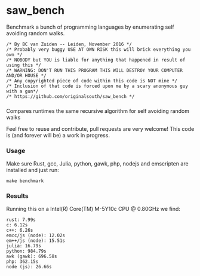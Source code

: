 # saw_bench
Benchmark a bunch of programming languages by enumerating self avoiding random walks.

```
/* By BC van Zuiden -- Leiden, November 2016 */
/* Probably very buggy USE AT OWN RISK this will brick everything you own */
/* NOBODY but YOU is liable for anything that happened in result of using this */
/* WARNING: DON'T RUN THIS PROGRAM THIS WILL DESTROY YOUR COMPUTER AND/OR HOUSE */
/* Any copyrighted piece of code within this code is NOT mine */
/* Inclusion of that code is forced upon me by a scary anonymous guy with a gun*/
/* https://github.com/originalsouth/saw_bench */
```

###
Compares runtimes the same recursive algorithm for self avoiding random walks 

Feel free to reuse and contribute, pull requests are very welcome!
This code is (and forever will be) a work in progress.

### Usage
Make sure Rust, gcc, Julia, python, gawk, php, nodejs and emscripten are installed and just run:
```
make benchmark
```

### Results
Running this on a Intel(R) Core(TM) M-5Y10c CPU @ 0.80GHz we find:
```
rust: 7.99s
c: 6.12s
c++: 6.26s
emcc/js (node): 12.02s
em++/js (node): 15.51s
julia: 16.79s
python: 984.79s
awk (gawk): 696.58s
php: 362.15s
node (js): 26.66s
```
